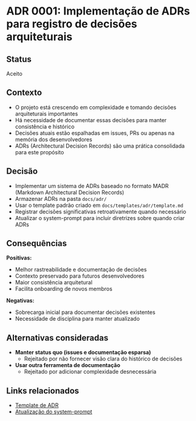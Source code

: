 # ADR 0001: Implementação de ADRs para registro de decisões arquiteturais

## Status

Aceito

## Contexto

- O projeto está crescendo em complexidade e tomando decisões arquiteturais importantes
- Há necessidade de documentar essas decisões para manter consistência e histórico
- Decisões atuais estão espalhadas em issues, PRs ou apenas na memória dos desenvolvedores
- ADRs (Architectural Decision Records) são uma prática consolidada para este propósito

## Decisão

- Implementar um sistema de ADRs baseado no formato MADR (Markdown Architectural Decision Records)
- Armazenar ADRs na pasta `docs/adr/`
- Usar o template padrão criado em `docs/templates/adr/template.md`
- Registrar decisões significativas retroativamente quando necessário
- Atualizar o system-prompt para incluir diretrizes sobre quando criar ADRs

## Consequências

**Positivas:**

- Melhor rastreabilidade e documentação de decisões
- Contexto preservado para futuros desenvolvedores
- Maior consistência arquitetural
- Facilita onboarding de novos membros

**Negativas:**

- Sobrecarga inicial para documentar decisões existentes
- Necessidade de disciplina para manter atualizado

## Alternativas consideradas

- **Manter status quo (issues e documentação esparsa)**
  - Rejeitado por não fornecer visão clara do histórico de decisões
- **Usar outra ferramenta de documentação**
  - Rejeitado por adicionar complexidade desnecessária

## Links relacionados

- [Template de ADR](docs/templates/adr/template.md)
- [Atualização do system-prompt](.roo/system-prompt-developer)
